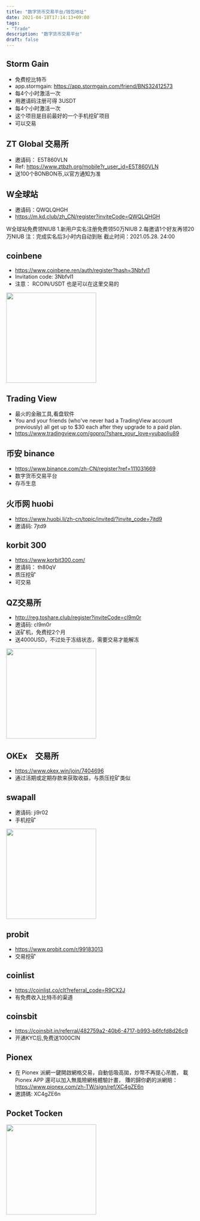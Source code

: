 ```yaml
---
title: "数字货币交易平台/钱包地址"
date: 2021-04-18T17:14:13+09:00
tags:  
- "Trade"
description: "数字货币交易平台"
draft: false
---
```


## Storm Gain
- 免费挖比特币
- app.stormgain: https://app.stormgain.com/friend/BNS32412573
- 每4个小时激活一次
- 用邀请码注册可得 3USDT
- 每4个小时激活一次
- 这个项目是目前最好的一个手机挖矿项目
- 可以交易

<!--more-->

## ZT  Global 交易所
- 邀请码： E5T860VLN
- Ref: https://www.ztbzh.org/mobile?r_user_id=E5T860VLN
- 送100个BONBON币,以官方通知为准

## W全球站
- 邀请码：QWQLQHGH
- https://m.kd.club/zh_CN/register?inviteCode=QWQLQHGH

W全球站免费领NIUB
1.新用户实名注册免费领50万NIUB
2.每邀请1个好友再领20万NIUB
注：完成实名后3小时内自动到账
截止时间：2021.05.28. 24:00

## coinbene
- https://www.coinbene.ren/auth/register?hash=3Nbfvl1
- Invitation code: 3Nbfvl1
- 注意： RCOIN/USDT 也是可以在这里交易的
<img src="https://cdn.jsdelivr.net/gh/yubaoliu/assets@image/image-20210505195800197.png" width="240px"/>

## Trading View
- 最火的金融工具,看盘软件
- You and your friends (who've never had a TradingView account previously) all get up to $30 each after they upgrade to a paid plan.
- https://www.tradingview.com/gopro/?share_your_love=yubaoliu89

## 币安 binance
- https://www.binance.com/zh-CN/register?ref=111031669
- 数字货币交易平台
- 存币生息


## 火币网 huobi
- https://www.huobi.li/zh-cn/topic/invited/?invite_code=7jtd9
- 邀请码: 7jtd9

## korbit 300
- https://www.korbit300.com/
- 邀请码： th80qV
- 质压挖矿
- 可交易

## QZ交易所 
- http://reg.toshare.club/register?inviteCode=cl9m0r
- 邀请码: cl9m0r
- 送矿机，免费挖2个月
- 送4000USD，不过处于冻结状态，需要交易才能解冻

<a href="http://reg.toshare.club/register?inviteCode=cl9m0r" target="_blank">
<img src="https://cdn.jsdelivr.net/gh/yubaoliu/assets@image/image-20210429071232260.png" width="240px" /></a>


## OKEx　交易所
- https://www.okex.win/join/7404696
- 通过活期或定期存款来获取收益，与质压挖矿类似

## swapall
- 邀请码: ji9r02
- 手机挖矿

<img src="https://cdn.jsdelivr.net/gh/yubaoliu/assets@image/image-20210429124556114.png" width="240px"/> 

## probit
- https://www.probit.com/r/99183013
- 交易挖矿

## coinlist
- https://coinlist.co/clt?referral_code=R9CX2J
- 有免费收入比特币的渠道

## coinsbit
- https://coinsbit.in/referral/482759a2-40b6-4717-b993-b6fcfd8d26c9
- 开通KYC后,免费送1000CIN

## Pionex
- 在 Pionex 派網一鍵開啟網格交易，自動低吸高拋，炒幣不再提心吊膽，
載 Pionex APP 還可以加入無風險網格體驗計畫，
賺的歸你虧的派網賠： https://www.pionex.com/zh-TW/sign/ref/XC4gZE6n
- 邀請碼: XC4gZE6n

## Pocket Tocken
<img src="https://cdn.jsdelivr.net/gh/yubaoliu/assets@image/image-20210515161327761.png" width="240px" />


